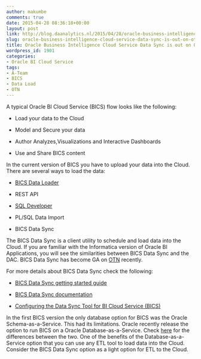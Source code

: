 ```yaml
---
author: makumbe
comments: true
date: 2015-04-28 08:36:18+00:00
layout: post
link: http://blog.daanalytics.nl/2015/04/28/oracle-business-intelligence-cloud-service-data-sync-is-out-on-otn/
slug: oracle-business-intelligence-cloud-service-data-sync-is-out-on-otn
title: Oracle Business Intelligence Cloud Service Data Sync is out on OTN
wordpress_id: 1901
categories:
- Oracle BI Cloud Service
tags:
- A-Team
- BICS
- Data Load
- OTN
---
```


A typical Oracle BI Cloud Service (BICS) flow looks like the following:



	
  * Load your data to the Cloud

	
  * Model and Secure your data

	
  * Author Analyzes,Visualizations and Interactive Dashboards

	
  * Use and Share BICS content


In the current version of BICS you have to upload your data into the Cloud. There are several ways to load the data:

	
  * [BICS Data Loader](http://www.oracle.com/webfolder/technetwork/tutorials/obe/cloud/bics/DataLoader/dataloader.html)

	
  * REST API

	
  * [SQL Developer](http://www.oracle.com/webfolder/technetwork/tutorials/obe/cloud/bics/MigratingData/migrate_data.html)

	
  * PL/SQL Data Import

	
  * BICS Data Sync




The BICS Data Sync is a client utility to schedule and load data into the Cloud. If you are familiar with the Informatica version of Oracle BI Applications, you will see the similarities between BICS Data Sync and the DAC. BICS Data Sync has become GA on [OTN](http://www.oracle.com/technetwork/middleware/bicloud/downloads/index.html) recently.




For more details about BICS Data Sync check the following:






	
  * [BICS Data Sync getting started guide](http://www.oracle.com/technetwork/topics/virtualization/whatsnew/bicsdatasync-gs-v1-2525282.pdf)

	
  * [BICS Data Sync documentation](http://www.oracle.com/technetwork/topics/virtualization/whatsnew/bicsdatasync-doc-v1-2525284.pdf)

	
  * [Configuring the Data Sync Tool for BI Cloud Service (BICS)](http://www.ateam-oracle.com/configuring-the-data-sync-tool-for-bi-cloud-service-bics/)


In the first BICS version the only database option for BICS was the Oracle Schema-as-a-Service. This had its limitations. Oracle recently release the option to run BICS on a Oracle Database-as-a-Service. Check [here](https://cloud.oracle.com/database) for the differences between the two. One of the benefits of the Database-as-a-Service option that you can use any ETL tool to load data into the Cloud. Consider the BICS Data Sync option as a light option for ETL to the Cloud.
